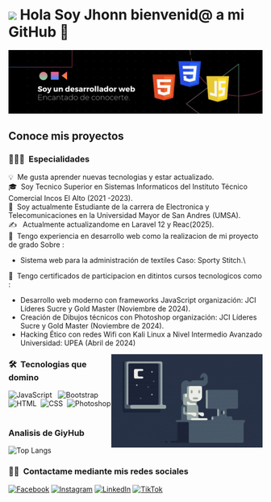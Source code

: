 # <img src="https://i.giphy.com/media/v1.Y2lkPTc5MGI3NjExMnhpbXU3eG1uOGdnajBxdDEyMGR3dnA0NWRmcWc4cXd6cTdhNzhpZSZlcD12MV9pbnRlcm5hbF9naWZfYnlfaWQmY3Q9cw/j0HjChGV0J44KrrlGv/giphy.gif" width="100"/> Hola Soy Jhonn bienvenid@ a mi GitHub 👋

![mi banner de jhonn xmt](banner.png)
<h2>Conoce mis proyectos</h2>

<!-- ## 👋 &nbsp;Hola soy jhonn xavier M.T. -->

### 👨🏻‍💻 &nbsp;Especialidades

💡 &nbsp;Me gusta aprender nuevas tecnologias y estar actualizado.\
🎓 &nbsp;Soy Tecnico Superior en Sistemas Informaticos del
Instituto Técnico Comercial Incos El Alto (2021 -2023).\
🌱 &nbsp;Soy actualmente Estudiante de la carrera de Electronica y Telecomunicaciones en la Universidad Mayor de San Andres (UMSA).\
✍️ &nbsp; Actualmente actualizandome en Laravel 12 y Reac(2025).\
💬 &nbsp;Tengo experiencia en desarrollo web como la realizacion de mi proyecto de grado Sobre :

- Sistema web para la
administración de textiles
Caso: Sporty Stitch.\

📄 &nbsp;Tengo certificados de participacion en ditintos cursos tecnologicos como :
- Desarrollo web moderno con frameworks
JavaScript
organización: JCI Líderes Sucre y Gold Master
(Noviembre de 2024).
- Creación de Dibujos técnicos con Photoshop
organización: JCI Líderes Sucre y Gold Master
(Noviembre de 2024).
- Hacking Ético con redes Wifi con Kali Linux a
Nivel Intermedio Avanzado
Universidad: UPEA
(Abril de 2024)

<img alt="Night Coding" src="https://raw.githubusercontent.com/AVS1508/AVS1508/master/assets/Night-Coding.gif" align="right"/>

### 🛠 &nbsp;Tecnologias que domino

![JavaScript](https://img.shields.io/badge/-JavaScript-05122A?style=flat&logo=javascript)
&nbsp;
![Bootstrap](https://img.shields.io/badge/-Bootstrap-05122A?style=flat&logo=bootstrap&logoColor=563D7C)&nbsp;
![HTML](https://img.shields.io/badge/-HTML-05122A?style=flat&logo=HTML5)&nbsp;
![CSS](https://img.shields.io/badge/-CSS-05122A?style=flat&logo=CSS3&logoColor=1572B6)&nbsp;
![Photoshop](https://img.shields.io/badge/-Photoshop-05122A?style=flat&logo=adobe-photoshop)&nbsp;

### Analisis de GiyHub

![Top Langs](https://github-readme-stats.vercel.app/api/top-langs/?username=anuraghazra&layout=compact)

### 🤝🏻 &nbsp;Contactame mediante mis redes sociales

[![Facebook](https://img.shields.io/badge/Facebook-%231877F2.svg?style=for-the-badge&logo=Facebook&logoColor=white)](https://www.facebook.com/lail.kaneki?mibextid=ZbWKwL)
[![Instagram](https://img.shields.io/badge/Instagram-%23E4405F.svg?style=for-the-badge&logo=Instagram&logoColor=white)](https://www.instagram.com/jhonnmtxavier?igsh=MXJvNTJwaHRwZDhoOQ==)
[![LinkedIn](https://img.shields.io/badge/linkedin-%230077B5.svg?style=for-the-badge&logo=linkedin&logoColor=white)](www.linkedin.com/in/jhonn-x-m-t)
[![TikTok](https://img.shields.io/badge/TikTok-%23000000.svg?style=for-the-badge&logo=TikTok&logoColor=white)](https://www.tiktok.com/@lailkaneki?is_from_webapp=1&sender_device=pc)
